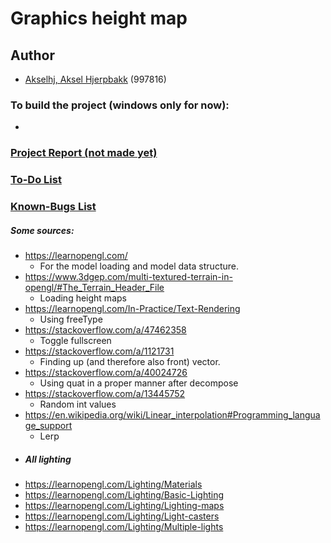 
# Graphics height map



## Author
- [Akselhj, Aksel Hjerpbakk](https://github.com/Avokadoen) (997816)


### To build the project (windows only for now):
-

### [Project Report (not made yet)]()

### [To-Do List](TODO-LIST.md)

### [Known-Bugs List](KNOWN-BUGS.md)

##### Some sources:
- https://learnopengl.com/
    - For the model loading and model data structure.
- https://www.3dgep.com/multi-textured-terrain-in-opengl/#The_Terrain_Header_File
	- Loading height maps
- https://learnopengl.com/In-Practice/Text-Rendering
	- Using freeType
- https://stackoverflow.com/a/47462358
	- Toggle fullscreen
- https://stackoverflow.com/a/1121731
	- Finding up (and therefore also front) vector.
- https://stackoverflow.com/a/40024726
	- Using quat in a proper manner after decompose
- https://stackoverflow.com/a/13445752
	- Random int values
- https://en.wikipedia.org/wiki/Linear_interpolation#Programming_language_support
	- Lerp
- ##### All lighting
- https://learnopengl.com/Lighting/Materials
- https://learnopengl.com/Lighting/Basic-Lighting
- https://learnopengl.com/Lighting/Lighting-maps
- https://learnopengl.com/Lighting/Light-casters
- https://learnopengl.com/Lighting/Multiple-lights
